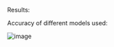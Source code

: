 Results:

Accuracy of different models used: 

![image](https://github.com/user-attachments/assets/ee26383b-5cc7-44c8-a288-2d041ec9253a)
